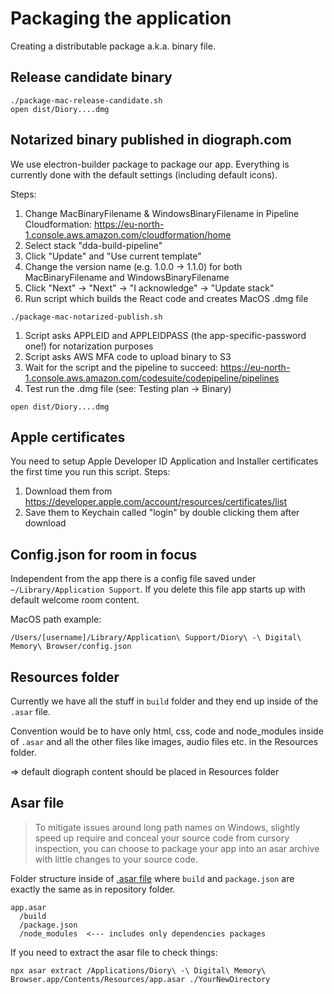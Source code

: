 # Packaging the application

Creating a distributable package a.k.a. binary file.

## Release candidate binary
```
./package-mac-release-candidate.sh
open dist/Diory....dmg
```

## Notarized binary published in diograph.com

We use electron-builder package to package our app. Everything is currently done with the default settings (including default icons).

Steps:
1. Change MacBinaryFilename & WindowsBinaryFilename in Pipeline Cloudformation: https://eu-north-1.console.aws.amazon.com/cloudformation/home
  1. Select stack "dda-build-pipeline"
  2. Click "Update" and "Use current template"
  3. Change the version name (e.g. 1.0.0 -> 1.1.0) for both MacBinaryFilename and WindowsBinaryFilename
  4. Click "Next" -> "Next" -> "I acknowledge" -> "Update stack"
1. Run script which builds the React code and creates MacOS .dmg file
```
./package-mac-notarized-publish.sh
```
1. Script asks APPLEID and APPLEIDPASS (the app-specific-password one!) for notarization purposes
1. Script asks AWS MFA code to upload binary to S3
1. Wait for the script and the pipeline to succeed: https://eu-north-1.console.aws.amazon.com/codesuite/codepipeline/pipelines
1. Test run the .dmg file (see: Testing plan -> Binary)
```
open dist/Diory....dmg
```

## Apple certificates

You need to setup Apple Developer ID Application and Installer certificates the first time you run this script. Steps:
1. Download them from https://developer.apple.com/account/resources/certificates/list
1. Save them to Keychain called "login" by double clicking them after download

## Config.json for room in focus

Independent from the app there is a config file saved under `~/Library/Application Support`. If you delete this file app starts up with default welcome room content.

MacOS path example:
```
/Users/[username]/Library/Application\ Support/Diory\ -\ Digital\ Memory\ Browser/config.json
```

## Resources folder

Currently we have all the stuff in `build` folder and they end up inside of the `.asar` file.

Convention would be to have only html, css, code and node_modules inside of `.asar` and all the other files like images, audio files etc. in the Resources folder.

=> default diograph content should be placed in Resources folder


## Asar file

> To mitigate issues around long path names on Windows, slightly speed up require and conceal your source code from cursory inspection, you can choose to package your app into an asar archive with little changes to your source code.

Folder structure inside of [.asar file](https://github.com/electron/asar) where `build` and `package.json` are exactly the same as in repository folder.
```
app.asar
  /build
  /package.json
  /node_modules  <--- includes only dependencies packages
```

If you need to extract the asar file to check things:
```
npx asar extract /Applications/Diory\ -\ Digital\ Memory\ Browser.app/Contents/Resources/app.asar ./YourNewDirectory
```
